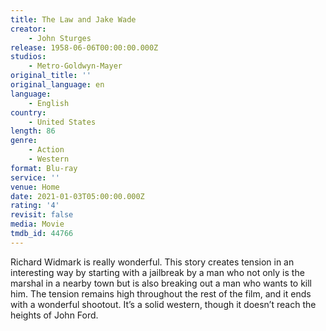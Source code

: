 ```yaml
---
title: The Law and Jake Wade
creator:
    - John Sturges
release: 1958-06-06T00:00:00.000Z
studios:
    - Metro-Goldwyn-Mayer
original_title: ''
original_language: en
language:
    - English
country:
    - United States
length: 86
genre:
    - Action
    - Western
format: Blu-ray
service: ''
venue: Home
date: 2021-01-03T05:00:00.000Z
rating: '4'
revisit: false
media: Movie
tmdb_id: 44766
---
```


Richard Widmark is really wonderful. This story creates tension in an interesting way by starting with a jailbreak by a man who not only is the marshal in a nearby town but is also breaking out a man who wants to kill him. The tension remains high throughout the rest of the film, and it ends with a wonderful shootout. It’s a solid western, though it doesn’t reach the heights of John Ford.
